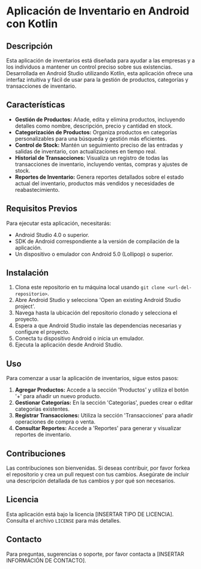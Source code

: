 # Aplicación de Inventario en Android con Kotlin

## Descripción
Esta aplicación de inventarios está diseñada para ayudar a las empresas y a los individuos a mantener un control preciso sobre sus existencias. Desarrollada en Android Studio utilizando Kotlin, esta aplicación ofrece una interfaz intuitiva y fácil de usar para la gestión de productos, categorías y transacciones de inventario.

## Características
- **Gestión de Productos:** Añade, edita y elimina productos, incluyendo detalles como nombre, descripción, precio y cantidad en stock.
- **Categorización de Productos:** Organiza productos en categorías personalizables para una búsqueda y gestión más eficientes.
- **Control de Stock:** Mantén un seguimiento preciso de las entradas y salidas de inventario, con actualizaciones en tiempo real.
- **Historial de Transacciones:** Visualiza un registro de todas las transacciones de inventario, incluyendo ventas, compras y ajustes de stock.
- **Reportes de Inventario:** Genera reportes detallados sobre el estado actual del inventario, productos más vendidos y necesidades de reabastecimiento.

## Requisitos Previos
Para ejecutar esta aplicación, necesitarás:
- Android Studio 4.0 o superior.
- SDK de Android correspondiente a la versión de compilación de la aplicación.
- Un dispositivo o emulador con Android 5.0 (Lollipop) o superior.

## Instalación
1. Clona este repositorio en tu máquina local usando `git clone <url-del-repositorio>`.
2. Abre Android Studio y selecciona 'Open an existing Android Studio project'.
3. Navega hasta la ubicación del repositorio clonado y selecciona el proyecto.
4. Espera a que Android Studio instale las dependencias necesarias y configure el proyecto.
5. Conecta tu dispositivo Android o inicia un emulador.
6. Ejecuta la aplicación desde Android Studio.

## Uso
Para comenzar a usar la aplicación de inventarios, sigue estos pasos:
1. **Agregar Productos:** Accede a la sección 'Productos' y utiliza el botón '+' para añadir un nuevo producto.
2. **Gestionar Categorías:** En la sección 'Categorías', puedes crear o editar categorías existentes.
3. **Registrar Transacciones:** Utiliza la sección 'Transacciones' para añadir operaciones de compra o venta.
4. **Consultar Reportes:** Accede a 'Reportes' para generar y visualizar reportes de inventario.

## Contribuciones
Las contribuciones son bienvenidas. Si deseas contribuir, por favor forkea el repositorio y crea un pull request con tus cambios. Asegúrate de incluir una descripción detallada de tus cambios y por qué son necesarios.

## Licencia
Esta aplicación está bajo la licencia [INSERTAR TIPO DE LICENCIA]. Consulta el archivo `LICENSE` para más detalles.

## Contacto
Para preguntas, sugerencias o soporte, por favor contacta a [INSERTAR INFORMACIÓN DE CONTACTO].

